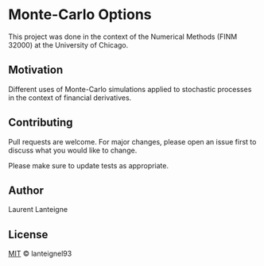 # Monte-Carlo Options 

This project was done in the context of the Numerical Methods (FINM 32000) at the University of Chicago.

## Motivation

Different uses of Monte-Carlo simulations applied to stochastic processes in the context of financial derivatives. 

## Contributing
Pull requests are welcome. For major changes, please open an issue first to discuss what you would like to change.

Please make sure to update tests as appropriate.

## Author 
Laurent Lanteigne
## License
[MIT](https://choosealicense.com/licenses/mit/) © lanteignel93